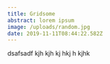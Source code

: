 ```yaml
---
title: Gridsome
abstract: lorem ipsum
image: /uploads/random.jpg
date: 2019-11-11T08:44:22.582Z
---
```

dsafsadf kjh kjh kj hkj h kjhk
